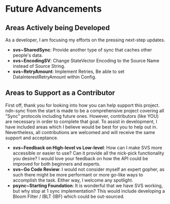 # Future Advancements

## Areas Actively being Developed

As a developer, I am focusing my efforts on the pressing next-step updates.

 - **svs~SharedSync**: Provide another type of sync that caches other people's data.
 - **svs~EncodingSV**: Change StateVector Encoding to the Source Name instead of Source String.
 - **svs~RetryAmount**: Implement Retries, Be able to set DataInterestRetryAmount within Config.

## Areas to Support as a Contributor

First off, thank you for looking into how you can help support this project. ndn-sync from the start is made to be a comprehensive project covering all "Sync" protocols including future ones. However, contributors (like YOU) are necessary in order to complete that goal. To assist in development, I have included areas which I believe would be best for you to help out in. Nevertheless, all contributions are welcomed and will receive the same support and acceptance.

 - **svs~Feedback on High-level vs Low-level**: How can I make SVS more accessible or easier to use? Can it provide all the nick-pick functionality you desire? I would love your feedback on how the API could be improved for both beginners and experts.
 - **svs~Go Code Review**: I would not consider myself an expert gopher, as such there might be more performant or more go-like ways to accomplish the task. Either way, I welcome any spotlight.
 - **psync~Starting Foundation**: It is wonderful that we have SVS working, but why stop at 1 sync implementation? This would include developing a Bloom Filter / IBLT (IBF) which could be out-sourced.
